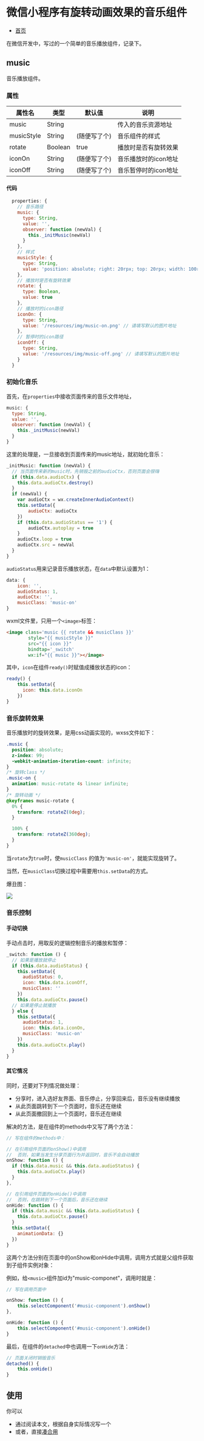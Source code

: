 # 微信小程序有旋转动画效果的音乐组件

* [首页](https://github.com/best-xiaoqiang/note-sm)

在微信开发中，写过的一个简单的音乐播放组件，记录下。

## music

音乐播放组件。

### 属性

属性名|类型|默认值|说明
---|---|---|---
music|String| |传入的音乐资源地址
musicStyle|String|(随便写了个)|音乐组件的样式
rotate|Boolean|true|播放时是否有旋转效果
iconOn|String|(随便写了个)|音乐播放时的icon地址
iconOff|String|(随便写了个)|音乐暂停时的icon地址

#### 代码         

```javascript
  properties: {
    // 音乐路径
    music: {
      type: String,
      value: '',
      observer: function (newVal) {
        this._initMusic(newVal)
      }
    },
    // 样式
    musicStyle: {
      type: String,
      value: 'position: absolute; right: 20rpx; top: 20rpx; width: 100rpx; height: 100rpx;'
    },
    // 播放时是否有旋转效果
    rotate: {
      type: Boolean,
      value: true
    },
    // 播放时的icon路径
    iconOn: {
      type: String,
      value: '/resources/img/music-on.png' // 请填写默认的图片地址
    },
    // 暂停时的icon路径
    iconOff: {
      type: String,
      value: '/resources/img/music-off.png' // 请填写默认的图片地址
    }
  }
```

### 初始化音乐

首先，在`properties`中接收页面传来的音乐文件地址，

```javascript
music: {
  type: String,
  value: '',
  observer: function (newVal) {
    this._initMusic(newVal)
  }
}
```

这里的处理是，一旦接收到页面传来的music地址，就初始化音乐：

```javascript
_initMusic: function (newVal) {
  // 当页面传来新的music时，先销毁之前的audioCtx，否则页面会很嗨
  if (this.data.audioCtx) {
    this.data.audioCtx.destroy()
  }
  if (newVal) {
    var audioCtx = wx.createInnerAudioContext()
    this.setData({
        audioCtx: audioCtx
    })
    if (this.data.audioStatus == '1') {
        audioCtx.autoplay = true
    }
    audioCtx.loop = true
    audioCtx.src = newVal
  }
}
```

`audioStatus`用来记录音乐播放状态，在`data`中默认设置为1：

```javascript
data: {
    icon: '',
    audioStatus: 1,
    audioCtx: '',
    musicClass: 'music-on'
}
```

wxml文件里，只用一个`<image>`标签：

```html
<image class='music {{ rotate && musicClass }}'  
        style="{{ musicStyle }}"  
        src="{{ icon }}"  
        bindtap='_switch'  
        wx:if="{{ music }}"></image>
```

其中，`icon`在组件`ready()`时赋值成播放状态的icon：

```javascript
ready() {
    this.setData({
      icon: this.data.iconOn
    })
}
```

### 音乐旋转效果

音乐播放时的旋转效果，是用css动画实现的，wxss文件如下：

```css
.music {
  position: absolute;
  z-index: 99;
  -webkit-animation-iteration-count: infinite;
}
/* 旋转class */
.music-on {
  animation: music-rotate 4s linear infinite;
}
/* 旋转动画 */
@keyframes music-rotate {
  0% {
    transform: rotateZ(0deg);
  }

  100% {
    transform: rotateZ(360deg);
  }
}
```

当`rotate`为`true`时，使`musicClass` 的值为`'music-on'`，就能实现旋转了。

当然，在`musicClass`切换过程中需要用`this.setData`的方式。

爆丑图：

![](https://user-gold-cdn.xitu.io/2018/8/21/1655b75618e7e9a3?w=280&h=356&f=gif&s=557565)

### 音乐控制

#### 手动切换

手动点击时，用取反的逻辑控制音乐的播放和暂停：

```javascript
_switch: function () {
  // 如果是播放就停止   
  if (this.data.audioStatus) {
    this.setData({
      audioStatus: 0,
      icon: this.data.iconOff,
      musicClass: ''
    })
    this.data.audioCtx.pause()
  // 如果是停止就播放 
  } else {
    this.setData({
      audioStatus: 1,
      icon: this.data.iconOn,
      musicClass: 'music-on'
    })
    this.data.audioCtx.play()
  }
}
```

#### 其它情况

同时，还要对下列情况做处理：

* 分享时，进入选好友界面、音乐停止，分享回来后，音乐没有继续播放
* 从此页面跳转到下一个页面时，音乐还在继续
* 从此页面撤回到上一个页面时，音乐还在继续

解决的方法，是在组件的methods中又写了两个方法：

```javascript
// 写在组件的methods中：

// 在引用组件页面的onShow()中调用
//  否则，如果当发生分享页面行为并返回时，音乐不会自动播放
onShow: function () {
  if (this.data.music && this.data.audioStatus) {
    this.data.audioCtx.play()
  }
},

// 在引用组件页面的onHide()中调用
//  否则，在跳转到下一个页面后，音乐还在继续
onHide: function () {
  if (this.data.music && this.data.audioStatus) {
    this.data.audioCtx.pause()
  }
  this.setData({
    animationData: {}
  })
}
```

这两个方法分别在页面中的onShow和onHide中调用，调用方式就是父组件获取到子组件实例对象：

例如，给`<music>`组件加id为"music-componet"，调用时就是：

```javascript
// 写在调用页面中

onShow: function () {
    this.selectComponent('#music-component').onShow()
},

onHide: function () {
    this.selectComponent('#music-component').onHide()
}
```

最后，在组件的`detached`中也调用一下`onHide`方法：

```javascript
// 页面关闭时销毁音乐
detached() {
    this.onHide()
}
```

## 使用

你可以

* 通过阅读本文，根据自身实际情况写一个
* 或者，直接[凑合用](https://github.com/best-xiaoqiang/note-sm/tree/master/source/music)